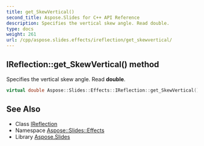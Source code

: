 ```yaml
---
title: get_SkewVertical()
second_title: Aspose.Slides for C++ API Reference
description: Specifies the vertical skew angle. Read double.
type: docs
weight: 261
url: /cpp/aspose.slides.effects/ireflection/get_skewvertical/
---
```

## IReflection::get_SkewVertical() method


Specifies the vertical skew angle. Read **double**.

```cpp
virtual double Aspose::Slides::Effects::IReflection::get_SkewVertical()=0
```

## See Also

* Class [IReflection](./)
* Namespace [Aspose::Slides::Effects](../)
* Library [Aspose.Slides](../../)